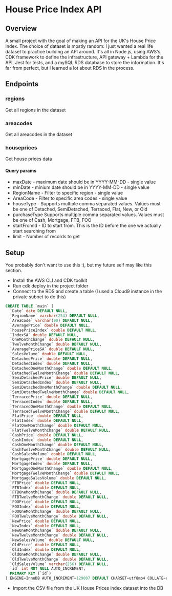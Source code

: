 # House Price Index API  
## Overview
A small project with the goal of making an API for the UK's House Price Index. The choice of dataset is mostly random: I just wanted a real life dataset to practice building an API around. It's all in Node.js, using AWS's CDK framework to define the infrastructure, API gateway + Lambda for the API, Jest for tests, and a mySQL RDS database to store the information. It's far from perfect, but I learned a lot about RDS in the process. 

## Endpoints 
### regions
Get all regions in the dataset

### areacodes
Get all areacodes in the dataset

### houseprices
Get house prices data
#### Query params
* maxDate - maximum date should be in YYYY-MM-DD - single value
* minDate  - minium date should be in YYYY-MM-DD - single value
* RegionName - Filter to specific region - single value
* AreaCode - Filter to specific area codes - single value
* houseType - Supports multiple comma separated values. Values must be one of Detached, SemiDetached, Terraced, Flat, New, or Old
* purchaseType Supports multiple comma separated values. Values must be one of Cash, Mortgage, FTB, FOO
* startFromId - ID to start from. This is the ID before the one we actually start searching from
* limit - Number of records to get

## Setup
You probably don't want to use this :), but my future self may like this section.
* Install the AWS CLI and CDK toolkit
* Run cdk deploy in the project folder
* Connect to the RDS and create a table (I used a Cloud9 instance in the private subnet to do this)
```SQL
CREATE TABLE `main` (
  `Date` date DEFAULT NULL,
  `RegionName` varchar(254) DEFAULT NULL,
  `AreaCode` varchar(90) DEFAULT NULL,
  `AveragePrice` double DEFAULT NULL,
  `housePriceIndex` double DEFAULT NULL,
  `IndexSA` double DEFAULT NULL,
  `OneMonthChange` double DEFAULT NULL,
  `TwelveMonthChange` double DEFAULT NULL,
  `AveragePriceSA` double DEFAULT NULL,
  `SalesVolume` double DEFAULT NULL,
  `DetachedPrice` double DEFAULT NULL,
  `DetachedIndex` double DEFAULT NULL,
  `DetachedOneMonthChange` double DEFAULT NULL,
  `DetachedTwelveMonthChange` double DEFAULT NULL,
  `SemiDetachedPrice` double DEFAULT NULL,
  `SemiDetachedIndex` double DEFAULT NULL,
  `SemiDetachedOneMonthChange` double DEFAULT NULL,
  `SemiDetachedTwelveMonthChange` double DEFAULT NULL,
  `TerracedPrice` double DEFAULT NULL,
  `TerracedIndex` double DEFAULT NULL,
  `TerracedOneMonthChange` double DEFAULT NULL,
  `TerracedTwelveMonthChange` double DEFAULT NULL,
  `FlatPrice` double DEFAULT NULL,
  `FlatIndex` double DEFAULT NULL,
  `FlatOneMonthChange` double DEFAULT NULL,
  `FlatTwelveMonthChange` double DEFAULT NULL,
  `CashPrice` double DEFAULT NULL,
  `CashIndex` double DEFAULT NULL,
  `CashOneMonthChange` double DEFAULT NULL,
  `CashTwelveMonthChange` double DEFAULT NULL,
  `CashSalesVolume` double DEFAULT NULL,
  `MortgagePrice` double DEFAULT NULL,
  `MortgageIndex` double DEFAULT NULL,
  `MortgageOneMonthChange` double DEFAULT NULL,
  `MortgageTwelveMonthChange` double DEFAULT NULL,
  `MortgageSalesVolume` double DEFAULT NULL,
  `FTBPrice` double DEFAULT NULL,
  `FTBIndex` double DEFAULT NULL,
  `FTBOneMonthChange` double DEFAULT NULL,
  `FTBTwelveMonthChange` double DEFAULT NULL,
  `FOOPrice` double DEFAULT NULL,
  `FOOIndex` double DEFAULT NULL,
  `FOOOneMonthChange` double DEFAULT NULL,
  `FOOTwelveMonthChange` double DEFAULT NULL,
  `NewPrice` double DEFAULT NULL,
  `NewIndex` double DEFAULT NULL,
  `NewOneMonthChange` double DEFAULT NULL,
  `NewTwelveMonthChange` double DEFAULT NULL,
  `NewSalesVolume` double DEFAULT NULL,
  `OldPrice` double DEFAULT NULL,
  `OldIndex` double DEFAULT NULL,
  `OldOneMonthChange` double DEFAULT NULL,
  `OldTwelveMonthChange` double DEFAULT NULL,
  `OldSalesVolume` varchar(256) DEFAULT NULL,
  `id` int NOT NULL AUTO_INCREMENT,
  PRIMARY KEY (`id`)
) ENGINE=InnoDB AUTO_INCREMENT=129007 DEFAULT CHARSET=utf8mb4 COLLATE=utf8mb4_0900_ai_ci
```
* Import the CSV file from the UK House Prices index dataset into the DB